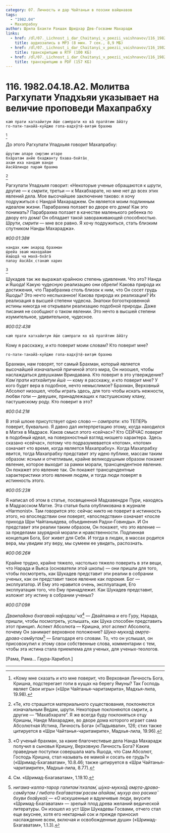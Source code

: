 ```yaml
---
category: 07. Личность и дар Чайтаньи в поэзии вайшнавов
tags:
  - "1982.04"
  - Махапрабху
author: Шрила Бхакти Ракшак Шридхар Дев-Госвами Махарадж
links:
  - href: /dl/07._Lichnost_i_dar_Chaitanyi_v_poezii_vaishnavov/116_1982.04.18.A2_SridharMj_Molitva_Raghupati_Upadhjai_ukazyvaet_na_velichie_propovedi_Mahaprabhu.mp3
    title: аудиозапись в MP3 (8 мин. 7 сек., 8,9 МБ)
  - href: /dl/07._Lichnost_i_dar_Chaitanyi_v_poezii_vaishnavov/116_1982.04.18.A2_SridharMj_Molitva_Raghupati_Upadhjai_ukazyvaet_na_velichie_propovedi_Mahaprabhu.rtf
    title: транскрипцию в RTF (100 КБ)
  - href: /dl/07._Lichnost_i_dar_Chaitanyi_v_poezii_vaishnavov/116_1982.04.18.A2_SridharMj_Molitva_Raghupati_Upadhjai_ukazyvaet_na_velichie_propovedi_Mahaprabhu.pdf
    title: транскрипцию в PDF (157 КБ)
---
```


# 116. 1982.04.18.A2. Молитва Рагхупати Упадхьяи указывает на величие проповеди Махапрабху

    кам̇ прати катхайитум ӣш́е сампрати ко ва̄ пратӣтим а̄йа̄ту
    го-пати-танайа̄-кун̃дже гопа-вадхӯт̣ӣ-вит̣ам̇ брахма
[^_ftn1]

До этого Рагхупати Упадхьяя говорит Махапрабху:

    ш́рутим апаре смр̣тим итаре
    бха̄ратам анйе бхаджанту бхава-бхӣта̄х̣
    ахам иха нандам̇ ванде
    йасйа̄линде парам̇ брахма
[^_ftn2]

Рагхупати Упадхьяя говорит: «Некоторые ученые обращаются к *шрути*, другие — к *смрити*, третьи — к Махабхарате, но мне нет до всех этих явлений дела. Мое высочайшее заключение таково: я хочу подружиться с Нандой Махараджем. Он является моим подлинным идеалом жизни. Парабрахма ползает во дворе его дома! Как это понимать? Парабрахма ползает в качестве маленького ребенка по двору его дома! Он обладает такой завораживающей способностью. *Шрути*, *смрити* — мне все равно. Я хочу подружиться, стать близким спутником Нанды Махараджа».

*#00:01:38#*

    нандах̣ ким акарод брахман
    ш́рейа эвам̇ маходайам
    йаш́ода̄ ча маха̄-бха̄га̄
    папау йасйа̄х̣ станам̇ харих
[^_ftn3]

Шукадев так же выражал крайнюю степень удивления. Что это? Нанда и Яшода! Какую чудесную реализацию они обрели! Какова природа их достижения, что Парабрахма столь близок к ним, что Он сосет грудь Яшоды? Это нечто неслыханное! Какова природа их реализации? Их реализация в высшей степени чудесна. Знатоки богооткровенной истины никогда не открывали реализацию подобной природы. Даже писания не сообщают о таком явлении. Это нечто в высшей степени изумительное, удивительное, чудесное.

*#00:02:43#*

    кам̇ прати катхайитум ӣш́е сампрати ко ва̄ пратӣтим а̄йа̄ту

Кому я расскажу, и кто поверит моим словам? Кто поверит мне?

    го-пати-танайа̄-кун̃дже гопа-вадхӯт̣ӣ-вит̣ам̇ брахма

Брахман, нам говорят, тот самый Брахман, который является высочайшей изначальной причиной этого мира, Он низошел, чтобы наслаждаться девушками Вриндавана. Кто поверит в это утверждение? *Кам̇ прати катхайитум ӣш́е* — кому я расскажу, и кто поверит мне? У кого будет вера в подобное, нечто немыслимое? Брахман, Верховный Абсолют низошел, чтобы играть здесь, для того чтобы искать нежности, любви гопи — девушек, принадлежащих к пастушескому клану, пастушескому роду. Кто поверит в это?

*#00:04:21#*

В этой шлоке присутствует одно слово — *сампрати*: кто ТЕПЕРЬ поверит, буквально. Я давно дал интерпретацию этому, когда находился в Матхе в Мадрасе. Каков смысл этого «сейчас»? Кто СЕЙЧАС поверит в подобный идеал, на поверхностный взгляд низшего характера. Здесь сказано «сейчас», потому что подразумевается «потом», «потом» означает «то время, когда является Махапрабху». Когда Махапрабху явится, тогда Махапрабху представит эту идею публике, массам таким образом: ясным и отчетливым, крайне великодушным образом покажет явление, которое выходит за рамки морали, трансцендентное явление. Он покажет это явление так. Он покажет трансцендентные характеристики этого явления людям, и тогда люди поверят в истинность этого.

*#00:05:23#*

Я написал об этом в статье, посвященной Мадхавендре Пури, находясь в Мадрасском Матхе. Эта статья была опубликована в журнале «Harmonist». Там говорится это: сейчас никто не поверит в истинность этого, но впоследствии они поверят, «впоследствии» означает «после прихода Шри Чайтаньядева, объединения Радхи-Говинды». И Он представит эти реалии таким образом, Он покажет, что это явление — за пределами заурядной морали и нравственности. Подлинная концепция Бога, Бог живет для Себя. И тогда в людях, в массах родится вера, мы увидим эту веру, мы сумеем ее увидеть, распознать.

*#00:06:26#*

Крайне трудно, крайне тяжело, настолько тяжело поверить в эти вещи, что Нарада и Вьяса (основатели этой школы) — они пришли для того, чтобы посмотреть, как Шукадев представит эти реалии в собрании ученых, как он представит такое явление как *паракия.* Бог — эксплуататор. И Ему это нравится очень, эксплуатация, Его эксплуатация того, что Ему принадлежит. Как Шукадев представит, изложит эту истину в собрании ученых?

*#00:07:09#*

*Дваипа̄йано бхагава̄н на̄радаш́ ча*[^_ftn4] — Двайпаяна и его Гуру, Нарада, пришли, чтобы посмотреть, услышать, как Шука способен представить этот принцип. Аспект Абсолюта — Кришна, этот аспект Абсолюта, почему Он занимает верховное положение? *Ш́ука-мукха̄д амр̣та-драва-сам̇йутам*[^_ftn5] — Благодаря его словам. То, что он услышал, он присовокупил к этому свои собственные слова, комментарии с тем, чтобы эта истина стала приемлема для ученых, для ученых-теологов.

[Рама, Рама… Гаура-Харибол.]

---

[^_ftn1]: «Кому мне сказать и кто мне поверит, что Верховная Личность Бога, Кришна, подстерегает гопи в кущах на берегу Ямуны? Так Господь являет Свои игры» («Шри Чайтанья-чаритамрита», Мадхья-лила, 19.98).

[^_ftn2]: «Те, кто страшится материального существования, поклоняются изначальным Ведам, шрути. Некоторые поклоняются смрити, а другие — “Махабхарате”. Я же всегда буду поклоняться отцу Кришны, Нанде Махарадже, во дворе дома которого играет сама Абсолютная Истина, Личность Бога» («Падьявали», 126; стих также цитируется в «Шри Чайтанья-чаритамрите», Мадхья-лила, 19.96).

[^_ftn3]: «О ученый брахман, за какие благочестивые дела Нанда Махарадж получил в сыновья Кришну, Верховную Личность Бога? Какие праведные поступки совершала мать Яшода, что Сам Абсолют, Господь Кришна, стал называть ее мамой и сосать ее грудь?» («Шримад-Бхагаватам», 10.8.46; также цитируется в «Шри Чайтанья-чаритамрите», Мадхья-лила, 8.77).

[^_ftn4]: См. «Шримад-Бхагаватам», 1.19.10.

[^_ftn5]: *нигама-калпа-тарор галитам̇ пхалам̇, ш́ука-мукха̄д амр̣та-драва-сам̇йутам / пибата бха̄гаватам̇ расам а̄лайам̇, мухур ахо расика̄ бхуви бха̄вука̄х̣* — «О искушенные и вдумчивые люди, вкусите «Шримад-Бхагаватам» — зрелый плод древа желаний ведической литературы. Он изошел из уст Шри Шукадевы Госвами, отчего стал еще вкуснее, хотя его нектарный сок и прежде приносил наслаждение всем, включая и освобожденные души» («Шримад-Бхагаватам», 1.1.3).

